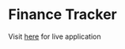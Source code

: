 # Finance Tracker

Visit [here](https://finance-tracker-s-katte.herokuapp.com/) for live application